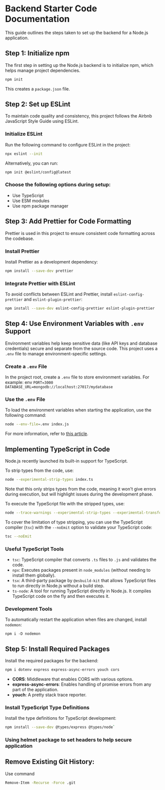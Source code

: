 
# Backend Starter Code Documentation

This guide outlines the steps taken to set up the backend for a Node.js application.

## Step 1: Initialize npm

The first step in setting up the Node.js backend is to initialize npm, which helps manage project dependencies.

```bash
npm init 
```

This creates a `package.json` file.

## Step 2: Set up ESLint
To maintain code quality and consistency, this project follows the Airbnb JavaScript Style Guide using ESLint.

### Initialize ESLint

Run the following command to configure ESLint in the project:

```bash
npx eslint --init
```

Alternatively, you can run:

```bash
npm init @eslint/config@latest
```


### Choose the following options during setup:
-   Use TypeScript
-   Use ESM modules
-   Use npm package manager

## Step 3: Add Prettier for Code Formatting

Prettier is used in this project to ensure consistent code formatting across the codebase.

### Install Prettier

Install Prettier as a development dependency:

```bash
npm install --save-dev prettier
```

### Integrate Prettier with ESLint

To avoid conflicts between ESLint and Prettier, install `eslint-config-prettier` and `eslint-plugin-prettier`:

```bash
npm install --save-dev eslint-config-prettier eslint-plugin-prettier
```

## Step 4: Use Environment Variables with `.env` Support

Environment variables help keep sensitive data (like API keys and database credentials) secure and separate from the source code. This project uses a `.env` file to manage environment-specific settings.

### Create a `.env` File

In the project root, create a `.env` file to store environment variables. For example:
env
`PORT=3000
DATABASE_URL=mongodb://localhost:27017/mydatabase` 


### Use the `.env` File
To load the environment variables when starting the application, use the following command:

```bash
node --env-file=.env index.js
```

For more information, refer to [this article](https://medium.com/@mohdharis010/node-20-6-0-introduces-integrated-env-file-support-55c2c3c1dc53).

## Implementing TypeScript in Code

Node.js recently launched its built-in support for TypeScript.

To strip types from the code, use:

```bash
node --experimental-strip-types index.ts
```

Note that this only strips types from the code, meaning it won't give errors during execution, but will highlight issues during the development phase.

To execute the TypeScript file with the stripped types, use:

```bash
node --trace-warnings --experimental-strip-types --experimental-transform-types ./index.ts
```

To cover the limitation of type stripping, you can use the TypeScript compiler (`tsc`) with the `--noEmit` option to validate your TypeScript code:

```bash
tsc --noEmit
```

### Useful TypeScript Tools

-   `tsc`: TypeScript compiler that converts `.ts` files to `.js` and validates the code.
-   `npx`: Executes packages present in `node_modules` (without needing to install them globally).
-   `tsx`: A third-party package by `@esbuild-kit` that allows TypeScript files to run directly in Node.js without a build step.
-   `ts-node`: A tool for running TypeScript directly in Node.js. It compiles TypeScript code on the fly and then executes it.

### Development Tools

To automatically restart the application when files are changed, install `nodemon`:

`npm i -D nodemon` 

## Step 5: Install Required Packages

Install the required packages for the backend:

```bash
npm i dotenv express express-async-errors youch cors
```

-   **CORS**: Middleware that enables CORS with various options.
-   **express-async-errors**: Enables handling of promise errors from any part of the application.
-   **youch**: A pretty stack trace reporter.

### Install TypeScript Type Definitions

Install the type definitions for TypeScript development:

```bash
npm install --save-dev @types/express @types/node`
```

### Using helmet package to set headers to help secure application

## Remove Existing Git History:
Use command
```bash
Remove-Item -Recurse -Force .git
```
